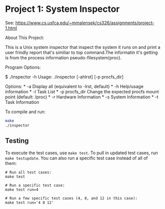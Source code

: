# Project 1: System Inspector

See: https://www.cs.usfca.edu/~mmalensek/cs326/assignments/project-1.html 

About This Project:

This is a Unix system inspector that inspect the system it runs on and print a user frindly report that's similiar to top command.The informatin it's getting is from the process information pseudo-filesystem(proc).

Program Options:

$ ./inspector -h
Usage: ./inspector [-ahlrst] [-p procfs_dir]


Options:
    * -a              Display all (equivalent to -lrst, default)
    * -h              Help/usage information
    * -l              Task List
    * -p procfs_dir   Change the expected procfs mount point (default: /proc)
    * -r              Hardware Information
    * -s              System Information
    * -t              Task Information

To compile and run:

```bash
make
./inspector
```

## Testing

To execute the test cases, use `make test`. To pull in updated test cases, run `make testupdate`. You can also run a specific test case instead of all of them:

```
# Run all test cases:
make test

# Run a specific test case:
make test run=4

# Run a few specific test cases (4, 8, and 12 in this case):
make test run='4 8 12'
```








